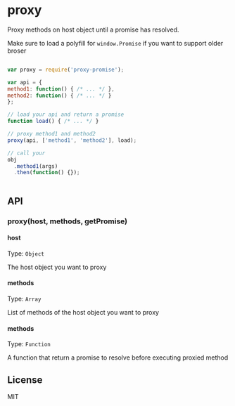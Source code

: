 # proxy

Proxy methods on host object until a promise has resolved.

Make sure to load a polyfill for `window.Promise` if you want to support older broser

```js

var proxy = require('proxy-promise');

var api = {
method1: function() { /* ... */ },
method2: function() { /* ... */ }
};

// load your api and return a promise
function load() { /* ... */ }

// proxy method1 and method2
proxy(api, ['method1', 'method2'], load);

// call your
obj
  .method1(args)
  .then(function() {});
  
```

## API

### proxy(host, methods, getPromise)

#### host
Type: `Object`

The host object you want to proxy

#### methods
Type: `Array`

List of methods of the host object you want to proxy

#### methods
Type: `Function`

A function that return a promise to resolve before executing proxied method

## License

MIT
